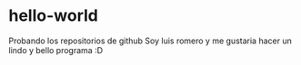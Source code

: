 # hello-world
Probando los repositorios de github
Soy luis romero y me gustaria hacer un lindo y bello programa :D
